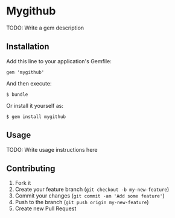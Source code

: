 # Mygithub

TODO: Write a gem description

## Installation

Add this line to your application's Gemfile:

    gem 'mygithub'

And then execute:

    $ bundle

Or install it yourself as:

    $ gem install mygithub

## Usage

TODO: Write usage instructions here

## Contributing

1. Fork it
2. Create your feature branch (`git checkout -b my-new-feature`)
3. Commit your changes (`git commit -am 'Add some feature'`)
4. Push to the branch (`git push origin my-new-feature`)
5. Create new Pull Request
